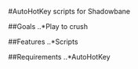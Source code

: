 #AutoHotKey scripts for Shadowbane

##Goals
..*Play to crush

##Features
..*Scripts

##Requirements
..*AutoHotKey
